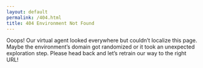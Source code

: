 ```yaml
---
layout: default
permalink: /404.html
title: 404 Environment Not Found
---
```


Ooops!
Our virtual agent looked everywhere but couldn’t localize this page. Maybe the environment’s domain got randomized or it took an unexpected exploration step. Please head back and let’s retrain our way to the right URL!